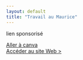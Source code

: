 ```yaml
---
layout: default
title: "Travail au Maurice"
---
```


<p>lien sponsorisé</p>
<a href="https://www.canva.com" target="_blank">Aller à canva</a>
<div class="button-container">
<a href="https://www.canva.com" target="_blank">Accéder au site Web > </a>
</div>
